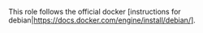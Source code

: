 
This role follows the official docker [instructions for debian|https://docs.docker.com/engine/install/debian/].


